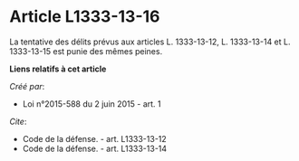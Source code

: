 # Article L1333-13-16

La tentative des délits prévus aux articles L. 1333-13-12, L. 1333-13-14 et L. 1333-13-15 est punie des mêmes peines.

**Liens relatifs à cet article**

_Créé par_:

  - Loi n°2015-588 du 2 juin 2015 - art. 1

_Cite_:

  - Code de la défense. - art. L1333-13-12
  - Code de la défense. - art. L1333-13-14
